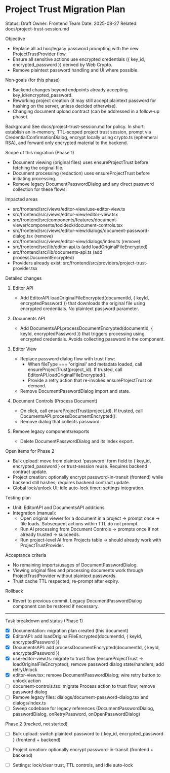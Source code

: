 # Project Trust Migration Plan

Status: Draft
Owner: Frontend Team
Date: 2025-08-27
Related: docs/project-trust-session.md

Objective
- Replace all ad hoc/legacy password prompting with the new ProjectTrustProvider flow.
- Ensure all sensitive actions use encrypted credentials ({ key_id, encrypted_password }) derived by Web Crypto.
- Remove plaintext password handling and UI where possible.

Non‑goals (for this phase)
- Backend changes beyond endpoints already accepting key_id/encrypted_password.
- Reworking project creation (it may still accept plaintext password for hashing on the server, unless decided otherwise).
- Changing document upload contract (can be addressed in a follow-up phase).

Background
See docs/project-trust-session.md for policy. In short: establish an in-memory, TTL-scoped project trust session, prompt via CredentialConfirmationDialog, encrypt locally using crypto.ts (ephemeral RSA), and forward only encrypted material to the backend.

Scope of this migration (Phase 1)
- Document viewing (original files) uses ensureProjectTrust before fetching the original file.
- Document processing (redaction) uses ensureProjectTrust before initiating processing.
- Remove legacy DocumentPasswordDialog and any direct password collection for these flows.

Impacted areas
- src/frontend/src/views/editor-view/use-editor-view.ts
- src/frontend/src/views/editor-view/editor-view.tsx
- src/frontend/src/components/features/document-viewer/components/tooldeck/document-controls.tsx
- src/frontend/src/views/editor-view/dialogs/document-password-dialog.tsx (remove)
- src/frontend/src/views/editor-view/dialogs/index.ts (remove)
- src/frontend/src/lib/editor-api.ts (add loadOriginalFileEncrypted)
- src/frontend/src/lib/documents-api.ts (add processDocumentEncrypted)
- Providers already exist: src/frontend/src/providers/project-trust-provider.tsx

Detailed changes
1) Editor API
   - Add EditorAPI.loadOriginalFileEncrypted(documentId, { keyId, encryptedPassword }) that downloads the original file using encrypted credentials. No plaintext password parameter.

2) Documents API
   - Add DocumentsAPI.processDocumentEncrypted(documentId, { keyId, encryptedPassword }) that triggers processing using encrypted credentials. Avoids collecting password in the component.

3) Editor View
   - Replace password dialog flow with trust flow:
     - When fileType === 'original' and metadata loaded, call ensureProjectTrust(project_id). If trusted, call EditorAPI.loadOriginalFileEncrypted().
     - Provide a retry action that re-invokes ensureProjectTrust on demand.
   - Remove DocumentPasswordDialog import and state.

4) Document Controls (Process Document)
   - On click, call ensureProjectTrust(project_id). If trusted, call DocumentsAPI.processDocumentEncrypted().
   - Remove dialog that collects password.

5) Remove legacy components/exports
   - Delete DocumentPasswordDialog and its index export.

Open items for Phase 2
- Bulk upload: move from plaintext 'password' form field to { key_id, encrypted_password } or trust-session reuse. Requires backend contract update.
- Project creation: optionally encrypt password-in-transit (frontend) while backend still hashes; requires backend contract update.
- Global lock/unlock UI; idle auto-lock timer; settings integration.

Testing plan
- Unit: EditorAPI and DocumentsAPI additions.
- Integration (manual):
  - Open original viewer for a document in a project → prompt once → file loads. Subsequent actions within TTL do not prompt.
  - Run AI processing from Document Controls → prompts once if not already trusted → succeeds.
  - Run project-level AI from Projects table → should already work with ProjectTrustProvider.

Acceptance criteria
- No remaining imports/usages of DocumentPasswordDialog.
- Viewing original files and processing documents work through ProjectTrustProvider without plaintext passwords.
- Trust cache TTL respected; re-prompt after expiry.

Rollback
- Revert to previous commit. Legacy DocumentPasswordDialog component can be restored if necessary.

---

Task breakdown and status (Phase 1)

- [x] Documentation: migration plan created (this document)
- [x] EditorAPI: add loadOriginalFileEncrypted(documentId, { keyId, encryptedPassword })
- [x] DocumentsAPI: add processDocumentEncrypted(documentId, { keyId, encryptedPassword })
- [x] use-editor-view.ts: migrate to trust flow (ensureProjectTrust → loadOriginalFileEncrypted); remove password dialog state/handlers; add retryUnlock
- [x] editor-view.tsx: remove DocumentPasswordDialog; wire retry button to unlock action
- [ ] document-controls.tsx: migrate Process action to trust flow; remove password dialog
- [ ] Remove legacy files: dialogs/document-password-dialog.tsx and dialogs/index.ts
- [ ] Sweep codebase for legacy references (DocumentPasswordDialog, passwordDialog, onRetryPassword, onOpenPasswordDialog)

Phase 2 (tracked, not started)

- [ ] Bulk upload: switch plaintext password to { key_id, encrypted_password } (frontend + backend)
- [ ] Project creation: optionally encrypt password-in-transit (frontend + backend)
- [ ] Settings: lock/clear trust, TTL controls, and idle auto-lock

